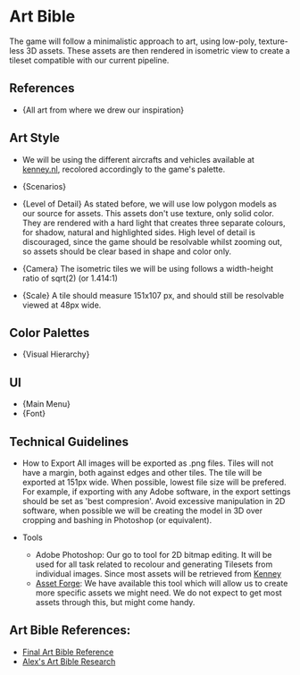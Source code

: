# Art Bible

The game will follow a minimalistic approach to art, using low-poly, texture-less 3D assets. These assets are then rendered in isometric view to create a tileset compatible with our current pipeline.

## References
- {All art from where we drew our inspiration}

## Art Style
- We will be using the different aircrafts and vehicles available at [kenney.nl](https://kenney.nl/assets?q=3d), recolored accordingly to the game's palette.


- {Scenarios}


- {Level of Detail}
As stated before, we will use low polygon models as our source for assets. This assets don't use texture, only solid color. They are rendered with a hard light that creates three separate colours, for shadow, natural and highlighted sides. High level of detail is discouraged, since the game should be resolvable whilst zooming out, so assets should be clear based in shape and color only.

- {Camera}
The isometric tiles we will be using follows a width-height ratio of sqrt(2) (or 1.414:1)
- {Scale}
A tile should measure 151x107 px, and should still be resolvable viewed at 48px wide.

## Color Palettes
- {Visual Hierarchy}

## UI
- {Main Menu}
- {Font}

## Technical Guidelines
- How to Export
  All images will be exported as .png files. Tiles will not have a margin, both against edges and other tiles. The tile will be exported at 151px wide. When possible, lowest file size will be prefered. For example, if exporting with any Adobe software, in the export settings should be set as 'best compresion'. Avoid excessive manipulation in 2D software, when possible we will be creating the model in 3D over cropping and bashing in Photoshop (or equivalent).
  
- Tools
  - Adobe Photoshop: Our go to tool for 2D bitmap editing. It will be used for all task related to recolour and generating Tilesets from individual images. Since most assets will be retrieved from [Kenney](https://kenney.nl/) 
  - [Asset Forge](https://kenney.nl/tools/assetforge): We have available this tool which will allow us to create more specific assets we might need. We do not expect to get most assets through this, but might come handy.


## Art Bible References:
- [Final Art Bible Reference](https://github.com/DevCrumbs/Warcraft-II/wiki/6.-Art-Bible)
- [Alex's Art Bible Research](https://github.com/AlexLA99/Art-Bible/blob/master/docs/Art%20Bible.pdf)
